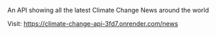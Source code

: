 An API showing all the latest Climate Change News around the world

Visit: https://climate-change-api-3fd7.onrender.com/news
